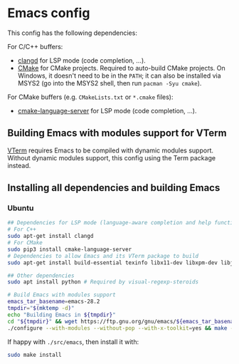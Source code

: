 # Emacs config

This config has the following dependencies:

For C/C++ buffers:
- [clangd](https://emacs-lsp.github.io/lsp-mode/page/lsp-clangd/) for LSP mode (code completion, ...).
- [CMake](https://cmake.org/download/) for CMake projects. Required to auto-build CMake projects. On Windows, it doesn't need to be in the `PATH`; it can also be installed via MSYS2 (go into the MSYS2 shell, then run `pacman -Syu cmake`).

For CMake buffers (e.g. `CMakeLists.txt` or `*.cmake` files):
- [cmake-language-server](https://emacs-lsp.github.io/lsp-mode/page/lsp-cmake/) for LSP mode (code completion, ...).

## Building Emacs with modules support for VTerm

[VTerm](https://github.com/akermu/emacs-libvterm) requires Emacs to be compiled with dynamic modules support. Without dynamic modules support, this config using the Term package instead.

## Installing all dependencies and building Emacs

### Ubuntu

```bash
## Dependencies for LSP mode (language-aware completion and help functions)
# For C++
sudo apt-get install clangd
# For CMake
sudo pip3 install cmake-language-server
# Dependencies to allow Emacs and its VTerm package to build
sudo apt-get install build-essential texinfo libx11-dev libxpm-dev libjpeg-dev libpng-dev libgif-dev libtiff-dev libncurses-dev automake autoconf libgtk-3-dev libtool-bin

## Other dependencies
sudo apt install python # Required by visual-regexp-steroids

# Build Emacs with modules support
emacs_tar_basename=emacs-28.2
tmpdir="$(mktemp -d)"
echo "Building Emacs in ${tmpdir}"
cd "${tmpdir}" && wget https://ftp.gnu.org/gnu/emacs/${emacs_tar_basename}.tar.xz && tar -xJf ${emacs_tar_basename}.tar.xz && cd ${emacs_tar_basename}
./configure --with-modules --without-pop --with-x-toolkit=yes && make -j10
```

If happy with `./src/emacs`, then install it with:

```bash
sudo make install
```

